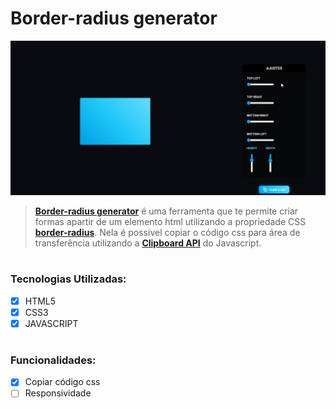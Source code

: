 
# **Border-radius generator**


![img](https://github.com/savioDamasceno/GifsReadme/blob/main/Border-radius%20generator.gif?raw=true)



> **[Border-radius generator](https://saviodamasceno.github.io/Border-radius-Generator)** é uma ferramenta que te permite criar formas apartir de um elemento html utilizando a propriedade CSS **[border-radius](https://developer.mozilla.org/pt-BR/docs/Web/CSS/border-radius)**. Nela é possivel copiar o código css para área de transferência utilizando a **[Clipboard API](https://developer.mozilla.org/en-US/docs/Web/API/Clipboard_API)** do Javascript.

#

### **Tecnologias Utilizadas:** 
- [x] HTML5
- [x] CSS3
- [x] JAVASCRIPT 

#
### **Funcionalidades:**
- [x] Copiar código css
- [ ] Responsividade
